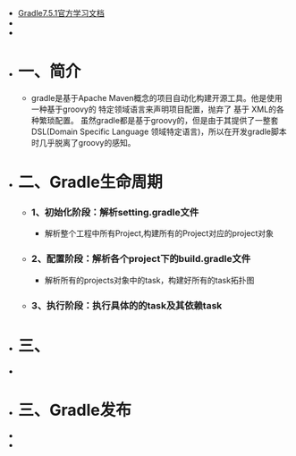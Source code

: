 - [Gradle7.5.1官方学习文档](https://docs.gradle.org/current/userguide/dependency_management.html)
-
-
- # 一、简介
	- gradle是基于Apache Maven概念的项目自动化构建开源工具。他是使用一种基于groovy的 特定领域语言来声明项目配置，抛弃了 基于 XML的各种繁琐配置。
	  虽然gradle都是基于groovy的，但是由于其提供了一整套DSL(Domain Specific Language 领域特定语言)，所以在开发gradle脚本时几乎脱离了groovy的感知。
- # 二、Gradle生命周期
	- ### 1、初始化阶段：解析setting.gradle文件
		- 解析整个工程中所有Project,构建所有的Project对应的project对象
	- ### 2、配置阶段：解析各个project下的build.gradle文件
		- 解析所有的projects对象中的task，构建好所有的task拓扑图
	- ### 3、执行阶段：执行具体的的task及其依赖task
- # 三、
-
- # 三、Gradle发布
-
-